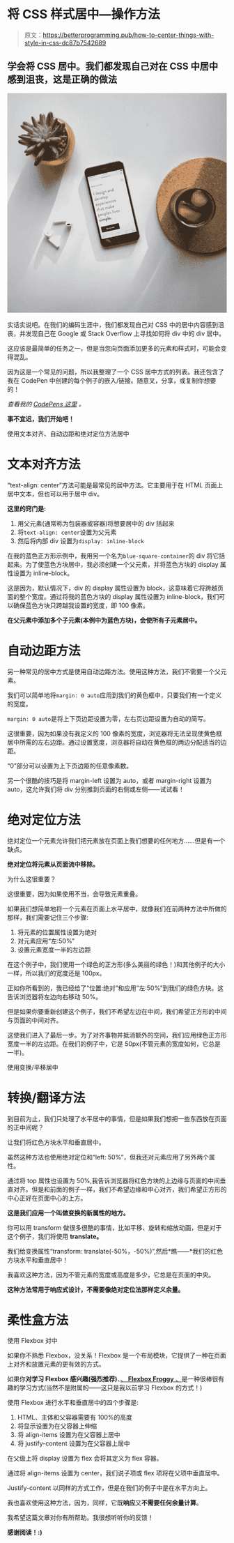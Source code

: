 # 将 CSS 样式居中—操作方法

> 原文：<https://betterprogramming.pub/how-to-center-things-with-style-in-css-dc87b7542689>

## 学会将 CSS 居中。我们都发现自己对在 CSS 中居中感到沮丧，这是正确的做法

![](img/3191bd0a965b43e088ebfe0a03b26019.png)

实话实说吧。在我们的编码生涯中，我们都发现自己对 CSS 中的居中内容感到沮丧，并发现自己在 Google 或 Stack Overflow 上寻找如何将 div 中的 div 居中。

这应该是最简单的任务之一，但是当您向页面添加更多的元素和样式时，可能会变得混乱。

因为这是一个常见的问题，所以我整理了一个 CSS 居中方式的列表。我还包含了我在 CodePen 中创建的每个例子的嵌入/链接。随意叉，分享，或复制你想要的！

*查看我的* [*CodePens 这里*](https://codepen.io/stephen_sun/) *。*

**事不宜迟，我们开始吧！**

使用文本对齐、自动边距和绝对定位方法居中

# 文本对齐方法

“text-align: center”方法可能是最常见的居中方法。它主要用于在 HTML 页面上居中文本，但也可以用于居中 div。

**这里的窍门是:**

1.  用父元素(通常称为包装器或容器)将想要居中的 div 括起来
2.  将`text-align: center`设置为父元素
3.  然后将内部 div 设置为`display: inline-block`

在我的蓝色正方形示例中，我用另一个名为`blue-square-container`的 div 将它括起来。为了使蓝色方块居中，我必须创建一个父元素，并将蓝色方块的 display 属性设置为 inline-block。

这是因为，默认情况下，div 的 display 属性设置为 block，这意味着它将跨越页面的整个宽度。通过将我的蓝色方块的 display 属性设置为 inline-block，我们可以确保蓝色方块只跨越我设置的宽度，即 100 像素。

**在父元素中添加多个子元素(本例中为蓝色方块)，会使所有子元素居中。**

# 自动边距方法

另一种常见的居中方式是使用自动边距方法。使用这种方法，我们不需要一个父元素。

我们可以简单地将`margin: 0 auto`应用到我们的黄色框中，只要我们有一个定义的宽度。

`margin: 0 auto`是将上下页边距设置为零，左右页边距设置为自动的简写。

这很重要，因为如果没有我定义的 100 像素的宽度，浏览器将无法呈现使黄色框居中所需的左右边距。通过设置宽度，浏览器将自动在黄色框的两边分配适当的边距。

“0”部分可以设置为上下页边距的任意像素数。

另一个很酷的技巧是将 margin-left 设置为 auto，或者 margin-right 设置为 auto，这允许我们将 div 分别推到页面的右侧或左侧——试试看！

# 绝对定位方法

绝对定位一个元素允许我们把元素放在页面上我们想要的任何地方……但是有一个缺点。

**绝对定位将元素从页面流中移除。**

为什么这很重要？

这很重要，因为如果使用不当，会导致元素重叠。

如果我们想简单地将一个元素在页面上水平居中，就像我们在前两种方法中所做的那样，我们需要记住三个步骤:

1.  将元素的位置属性设置为绝对
2.  对元素应用“左:50%”
3.  设置元素宽度一半的左边距

在这个例子中，我们使用一个绿色的正方形(多么美丽的绿色！)和其他例子的大小一样，所以我们的宽度还是 100px。

正如你所看到的，我已经给了“位置:绝对”和应用“左:50%”到我们的绿色方块。这告诉浏览器将左边向右移动 50%。

但是如果你要重新创建这个例子，我们不希望左边在中间，我们希望正方形的中间与页面的中间对齐。

这使我们进入了最后一步。为了对齐事物并抵消额外的空间，我们应用绿色正方形宽度一半的左边距。在我们的例子中，它是 50px(不管元素的宽度如何，它总是一半)。

使用变换/平移居中

# 转换/翻译方法

到目前为止，我们只处理了水平居中的事情，但是如果我们想把一些东西放在页面的正中间呢？

让我们将红色方块水平和垂直居中。

虽然这种方法也使用绝对定位和“left: 50%”，但我还对元素应用了另外两个属性。

通过将 top 属性也设置为 50%,我告诉浏览器将红色方块的上边缘与页面的中间垂直对齐。但是和前面的例子一样，我们不希望边缘和中心对齐，我们希望正方形的中心正好在页面中心的上方。

**这是我们应用一个叫做变换的新属性的地方。**

你可以用 transform 做很多很酷的事情，比如平移、旋转和缩放动画，但是对于这个例子，我们将使用 **translate。**

我们给变换属性“transform: translate(-50%，-50%)”,然后*瞧——*我们的红色方块水平和垂直居中！

我喜欢这种方法，因为不管元素的宽度或高度是多少，它总是在页面的中央。

**这种方法常用于响应式设计，不需要像绝对定位法那样定义余量。**

# 柔性盒方法

使用 Flexbox 对中

如果你不熟悉 Flexbox，没关系！Flexbox 是一个布局模块，它提供了一种在页面上对齐和放置元素的更有效的方式。

如果你**对学习 Flexbox 感兴趣(强烈推荐)**、[、 **Flexbox Froggy** 、](https://flexboxfroggy.com/)是一种很棒很有趣的学习方式(当然不是附属的——这只是我以前学习 Flexbox 的方式！)

使用 Flexbox 进行水平和垂直居中的四个步骤是:

1.  HTML、主体和父容器需要有 100%的高度
2.  将显示设置为在父容器上伸缩
3.  将 align-items 设置为在父容器上居中
4.  将 justify-content 设置为在父容器上居中

在父级上将 display 设置为 flex 会将其定义为 flex 容器。

通过将 align-items 设置为 center，我们说子项或 flex 项将在父项中垂直居中。

Justify-content 以同样的方式工作，但是在我们的例子中是在水平方向上。

我也喜欢使用这种方法，因为，同样，它既**响应**又**不需要任何余量计算**。

我希望这篇文章对你有所帮助。我很想听听你的反馈！

**感谢阅读！:)**